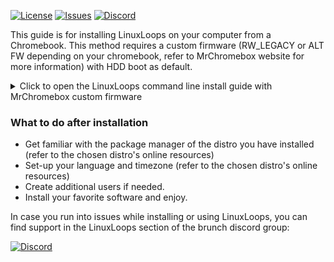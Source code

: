 <div id="top"></div>

<!-- Shields/Logos -->
[![License][license-shield]][license-url]
[![Issues][issues-shield]][issues-url]
[![Discord][discord-shield]][discord-url]

<!-- Installation Guides -->
This guide is for installing LinuxLoops on your computer from a Chromebook. This method requires a custom firmware (RW_LEGACY or ALT FW depending on your chromebook, refer to MrChromebox website for more information) with HDD boot as default.

<details>
  <summary>Click to open the LinuxLoops command line install guide with MrChromebox custom firmware</summary>

### Requirements
- Developer mode.
- MrChromebox custom firmware (RW_LEGACY or ALT FW depending on your chromebook, refer to MrChromebox website for more information)
- 10 GB available space.
- An entry level understanding of the linux terminal.
  - This guide aims to make this process as easy as possible, but knowing the basics is expected.

### Installation steps

1. Install MrChromebox custom firmware (RW_LEGACY or ALT FW depending on your chromebook, refer to MrChromebox website for more information) with HDD boot as default.

2. (Optional) If you want to the linuxloops image to be encrypted (highly recommended) install Chromebrew and the "cryptsetup" Chromebrew package (refer to Chromebrew online resources).

3. Change the directory to your Downloads folder.

`cd ~/Downloads`

4. Create a directory for linuxloops images on the unencrypted part of the data partition:

`mkdir /mnt/stateful_partition/unencrypted/linuxloops`
  
5. Install the linuxloops script:

`sudo chown 1000:1000 /usr/local`
`mkdir -p /usr/local/bin`
`curl -L https://raw.githubusercontent.com/sebanc/linuxloops/main/linuxloops -o /usr/local/bin/linuxloops`
`chmod 0755 /usr/local/bin/linuxloops`

6. List available distros and desktop environments:

`sudo bash linuxloops -l`

7. Launch the installer:

Arguments description:
"-dist <distribution>": selects the linux distro (mandatory)
"-env <desktop_environment>": selects the default desktop environment (optional, gnome desktop environment is generally selected by default)
"-img <path>": set the path to the disk image such as: /mnt/stateful_partition/unencrypted/linuxloops/distro.img
"-s" <number>: size of the disk image in GB (optional, 10GB by default)
"-z" <number>: size of the swap (optional) (optional, no swap by default)
"-e": enable rootfs and swap partitions encryption (optional but highly recommended)
"-S": automatically applied Microsoft Surface patches from www.github.com/linux-surface (optional, Surface patches are not included by default)

`sudo bash linuxloops -dist ubuntu -env kde-full -img /mnt/stateful_partition/unencrypted/linuxloops/ubuntu.img -s 24 -z 4 -e`

8. Reboot your Chromebook and press CTRL+L on the developer mode screen to boot the linuxloops image.

</details>

### What to do after installation
- Get familiar with the package manager of the distro you have installed (refer to the chosen distro's online resources)
- Set-up your language and timezone (refer to the chosen distro's online resources)
- Create additional users if needed.
- Install your favorite software and enjoy.

In case you run into issues while installing or using LinuxLoops, you can find support in the LinuxLoops section of the brunch discord group:

[![Discord][discord-shield]][discord-url]

<!-- Reference Links -->
<!-- Badges -->
[license-shield]: https://img.shields.io/github/license/sebanc/brunch?label=License&logo=Github&style=flat-square
[license-url]: ./LICENSE
[issues-shield]: https://img.shields.io/github/issues/sebanc/brunch?label=Issues&logo=Github&style=flat-square
[issues-url]: https://github.com/sebanc/brunch/issues
[discord-shield]: https://img.shields.io/badge/Discord-Join-7289da?style=flat-square&logo=discord&logoColor=%23FFFFFF
[discord-url]: https://discord.gg/x2EgK2M

